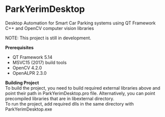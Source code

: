# ParkYerimDesktop
Desktop Automation for Smart Car Parking systems using QT Framework C++ and OpenCV computer vision libraries

NOTE: This project is still in development.

<b>Prerequisites</b>
- QT Framework 5.14
- MSVC15 (2017) build tools
- OpenCV 4.2.0
- OpenALPR 2.3.0

<b>Building Project</b>
<br> To build the project, you need to build required external libraries above and point their path in ParkYerimDesktop.pro file. Alternatively, you can point precompiled libraries that are in libexternal directory.
<br> To run the project, add required dlls in the same directory with ParkYerimDesktop.exe
